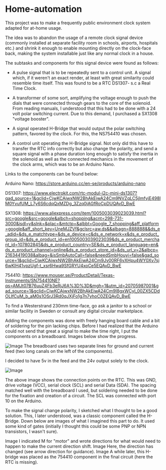 # Home-automation

This project was to make a frequently public environment clock system adapted for at-home usage.

The idea was to abandon the usage of a remote clock signal device (commonly installed at separate facility room in schools, airports, hospitals etc.) and shrink it enough to enable mounting directly on the clock-face back, making the system installable just like any normal clock in a house.

The subtasks and components for this signal device were found as follows:

- A pulse signal that is to be repeatedly sent to a control unit. A signal which, if it weren't an exact render, at least with great similarity could resemble time itself.
This was found to be a RTC DS1307- s.c a Real Time Clock.

- A transformer of some sort, amplifying the voltage enough to push the dials that were connected through gears to the core of the solenoid. From reading manuals, I understood that this had to be done with a 24 volt polar switching current.
Due to this demand, I purchased a SX1308 "voltage booster".

- A signal operated H-Bridge that would output the polar switching pattern, favored by the clock. For this, the NS754410 was chosen.

- A control unit operating the H-Bridge signal. Not only did this have to transfer the RTC info correctly but also change the polarity, and send a square signal with a phase duration long enough to satisfy the inertia in the solenoid as well as the connected mechanics in the movement of the clock arms, which was to be an Arduino Nano.

Links to the components can be found below:

Arduino Nano: https://store.arduino.cc/en-se/products/arduino-nano

DS1307: https://www.electrokit.com/rtc-modul-i2c-mini-ds1307?gad_source=1&gclid=CjwKCAjwxNW2BhAkEiwA24Cm9NVZqLC5jlmfvjE498lM0YvufUM_L7y6S6cdqQxMZDg_3Zzq0jAGfRoCpDUQAvD_BwE

SX1308: https://www.aliexpress.com/item/1005003039023039.html?src=google&src=google&albch=shopping&acnt=298-731-3000&isdl=y&slnk=&plac=&mtctp=&albbt=Google_7_shopping&aff_platform=google&aff_short_key=UneMJZVf&gclsrc=aw.ds&&albagn=888888&&ds_e_adid=&ds_e_matchtype=&ds_e_device=c&ds_e_network=x&ds_e_product_group_id=&ds_e_product_id=en1005003039023039&ds_e_product_merchant_id=107802845&ds_e_product_country=SE&ds_e_product_language=en&ds_e_product_channel=online&ds_e_product_store_id=&ds_url_v=2&albcp=21634419038&albag=&isSmbAutoCall=false&needSmbHouyi=false&gad_source=1&gclid=CjwKCAjwxNW2BhAkEiwA24Cm9Jv00RF6vXHpu4WY0Xv7sj6wKlH41vpzUgf-t_xsr6Hwa9SfGRYU4xoCe5EQAvD_BwE

754410: https://www.mouser.se/ProductDetail/Texas-Instruments/SN754410NE?qs=AMJt07B76uuZ4Fb3eRjJ6A%3D%3D&mgh=1&utm_id=20705987001&gad_source=1&gclid=CjwKCAjwxNW2BhAkEiwA24Cm9I8gxWCyl_00ZX5CDdOLIfCuM_b_aM0s1OSrJ3Rd0qJXjFo1g7n7yhoC0ZEQAvD_BwE

To find a Westerstrand 230mm time-face, go ask a janitor to a school or similar facility in Sweden or consult any digital circular marketplace.


Adding the components was done with freely hanging board cable and a bit of soldering for the pin lacking chips. Before I had realized that the Arduino could not send that great a signal to make the time right, I put the components on a breadboard. Images below show the progress. 

![Image](https://github.com/user-attachments/assets/e6207a55-01e6-4ea3-bd06-8b9a1a832bc1)
The breadboard uses two separate lines for ground and current feed (two long canals on the left of the components). 


I decided to have 5v in the feed and the 24v output solely to the clock. 


![Image](https://github.com/user-attachments/assets/f5009000-42f7-4494-b1f8-af0861ad5a69)


The above image shows the connection points on the RTC. This was GND, drive voltage (VCC), serial clock (SCL) and serial Data (SDA). The spacing matched well with the breadboard I used, but soldering needed to be done for the fixation and creation of a circuit. The SCL was connected with port 10 on the Arduino. 







To make the signal change polarity, I sketched what I thought to be a good solution. This, I later understood, was a classic component called the H-Bridge. Down below are images of what I imagined this part to do. It used some kind of gates (initially I thought this could be some PNP or NPN transistors, I wasn't sure).

Image
I indicated M for "motor" and wrote directions for what would need to happen to make the current direction shift.
Image
Here, the direction has changed (see arrow direction for guidance).
Image
A while later, this H-bridge was placed as the 754410 component in the final circuit (here the RTC is missing).



